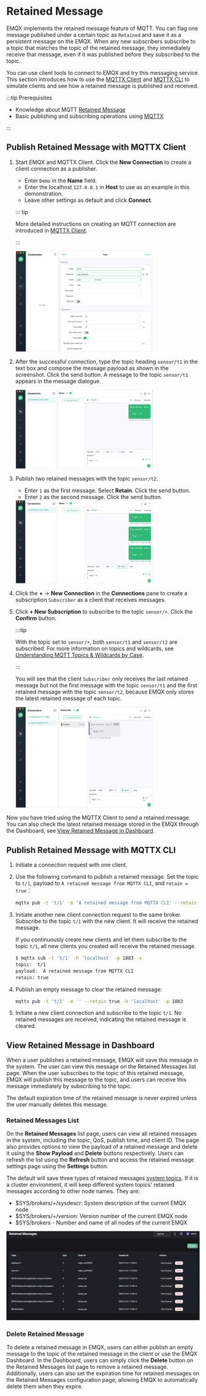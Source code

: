 # Retained Message

EMQX implements the retained message feature of MQTT. You can flag one message published under a certain topic as `Retained` and save it as a persistent message on the EMQX. When any new subscribers subscribe to a topic that matches the topic of the retained message, they immediately receive that message, even if it was published before they subscribed to the topic.

You can use client tools to connect to EMQX and try this messaging service. This section introduces how to use the [MQTTX Client](https://mqttx.app/) and [MQTTX CLI](https://mqttx.app/cli) to simulate clients and see how a retained message is published and received.

:::tip Prerequisites

- Knowledge about MQTT [Retained Message](./mqtt-concepts.md)
- Basic publishing and subscribing operations using [MQTTX](./publish-and-subscribe.md)

:::

## Publish Retained Message with MQTTX Client

1. Start EMQX and MQTTX Client. Click the **New Connection** to create a client connection as a publisher.

   - Enter `Demo` in the **Name** field.
   - Enter the localhost `127.0.0.1` in **Host** to use as an example in this demonstration.
   - Leave other settings as default and click **Connect**.

   ::: tip

   More detailed instructions on creating an MQTT connection are introduced in [MQTTX Client](./publish-and-subscribe.md#mqttx-client).

   :::

   <img src="./assets/Configure-new-connection-general.png" alt="Configure-new-connection-general" style="zoom:35%;" />

3. After the successful connection, type the topic heading `sensor/t1` in the text box and compose the message payload as shown in the screenshot. Click the send button. A message to the topic `sensor/t1` appears in the message dialogue.

   <img src="./assets/Publish-message-1.png" alt="Publish-message-1" style="zoom:35%;" />

4. Publish two retained messages with the topic `sensor/t2`.

   - Enter `1` as the first message. Select **Retain**. Click the send button.
   - Enter `2` as the second message. Click the send button.

   <img src="./assets/Publish-message-2.png" alt="Publish-message-2" style="zoom:35%;" />

5. Click the **+** -> **New Connection** in the **Connections** pane to create a subscription `Subscriber` as a client that receives messages. 

5. Click **+ New Subscription** to subscribe to the topic `sensor/+`. Click the **Confirm** button. 

   :::tip

   With the topic set to `sensor/+`, both `sensor/t1` and `sensor/t2` are subscribed. For more information on topics and wildcards, see [Understanding MQTT Topics & Wildcards by Case](https://www.emqx.com/en/blog/advanced-features-of-mqtt-topics).

   :::

   You will see that the client `Subscriber` only receives the last retained message but not the first message with the topic `sensor/t1` and the first retained message with the topic `sensor/t2`, because EMQX only stores the latest retained message of each topic. 

   <img src="./assets/Receive-retained-message.png" alt="Receive-retained-message" style="zoom:35%;" />

Now you have tried using the MQTTX Client to send a retained message. You can also check the latest retained message stored in the EMQX through the Dashboard, see [View Retained Message in Dashboard](#view-retained-message-in-dashboard).

## Publish Retained Message with MQTTX CLI

1. Initiate a connection request with one client.

1. Use the following command to publish a retained message. Set the topic to `t/1`, payload to `A retained message from MQTTX CLI`,  and `retain = true`：

   ```bash
   mqttx pub -t 't/1' -m 'A retained message from MQTTX CLI' --retain true -h 'localhost' -p 1883
   ```

3. Initiate another new client connection request to the same broker. Subscribe to the topic `t/1` with the new client. It will receive the retained message.

   If you continuously create new clients and let them subscribe to the topic `t/1`, all new clients you created will receive the retained message.

   ```bash
   $ mqttx sub -t 't/1' -h 'localhost' -p 1883 -v
   topic:  t/1
   payload:  A retained message from MQTTX CLI
   retain: true
   ```

3. Publish an empty message to clear the retained message:

   ```bash
   mqttx pub -t 't/1' -m '' --retain true -h 'localhost' -p 1883
   ```

4. Initiate a new client connection and subscribe to the topic `t/1`. No retained messages are received, indicating the retained message is cleared.

## View Retained Message in Dashboard

When a user publishes a retained message, EMQX will save this message in the system. The user can view this message on the Retained Messages list page. When the user subscribes to the topic of this retained message, EMQX will publish this message to the topic, and users can receive this message immediately by subscribing to the topic.

The default expiration time of the retained message is never expired unless the user manually deletes this message.

### Retained Messages List

On the **Retained Messages** list page, users can view all retained messages in the system, including the topic, QoS, publish time, and client ID. The page also provides options to view the payload of a retained message and delete it using the **Show Payload** and **Delete** buttons respectively. Users can refresh the list using the **Refresh** button and access the retained message settings page using the **Settings** button.

The default will save three types of retained messages [system topics](./mqtt-concepts.md). If it is a cluster environment, it will keep different system topics' retained messages according to other node names. They are:

- $SYS/brokers/+/sysdescr: System description of the current EMQX node
- $SYS/brokers/+/version: Version number of the current EMQX node
- $SYS/brokers - Number and name of all nodes of the current EMQX

<img src="./assets/retained-messages.png" alt="retained-messages" style="zoom:67%;" />

### Delete Retained Message

To delete a retained message in EMQX, users can either publish an empty message to the topic of the retained message in the client or use the EMQX Dashboard. In the Dashboard, users can simply click the **Delete** button on the Retained Messages list page to remove a retained message. Additionally, users can also set the expiration time for retained messages on the Retained Messages configuration page, allowing EMQX to automatically delete them when they expire.

